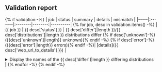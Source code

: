 ## Validation report
{% if validation -%}
| job | status | summary | details | mismatch |
|-----|:-------|:--------|--------:|----------|
{% for job, desc in validation.items() -%}
| {{ job }} | {{ desc['status'] }} | {{ desc['differ']|length }}/{{ desc['distributions']|length }} distributions differ {% if desc['unknown']-%}({{desc['unknown']|length}} unknown){% endif -%} {% if desc['error']-%}({{desc['error']|length}} errors){% endif -%}| [details]({{ desc['web_url_to_details'] }}) | <details><summary>Display the names of the {{ desc['differ']|length }} differing distributions</summary> {{ desc['differ'] | join(', ') }} {% if desc['unknown']-%} ({{ desc['unknown'] | join(', ') }}) {% endif -%} {% if desc['error']-%} (**{{ desc['error'] | join(', ') }}**) {% endif -%}</details>|
{% endfor -%}
{% endif -%}
